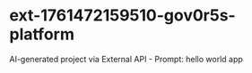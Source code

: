# ext-1761472159510-gov0r5s-platform
AI-generated project via External API - Prompt: hello world app
